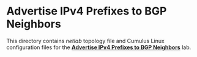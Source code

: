 # Advertise IPv4 Prefixes to BGP Neighbors

This directory contains *netlab* topology file and Cumulus Linux configuration files for the **[Advertise IPv4 Prefixes to BGP Neighbors](https://bgplabs.net/basic/3-originate/)** lab.
